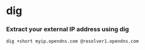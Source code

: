 # dig

### Extract your external IP address using dig 
```sh
dig +short myip.opendns.com @resolver1.opendns.com
```